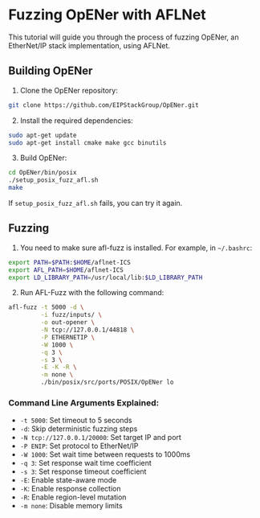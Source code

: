 # Fuzzing OpENer with AFLNet

This tutorial will guide you through the process of fuzzing OpENer, an EtherNet/IP stack implementation, using AFLNet.

## Building OpENer

1. Clone the OpENer repository:
```bash
git clone https://github.com/EIPStackGroup/OpENer.git
```

2. Install the required dependencies:
```bash
sudo apt-get update
sudo apt-get install cmake make gcc binutils
```

3. Build OpENer:
```bash
cd OpENer/bin/posix
./setup_posix_fuzz_afl.sh
make
```

If `setup_posix_fuzz_afl.sh` fails, you can try it again.

## Fuzzing

1. You need to make sure afl-fuzz is installed. For example, in `~/.bashrc`:

```bash
export PATH=$PATH:$HOME/aflnet-ICS
export AFL_PATH=$HOME/aflnet-ICS
export LD_LIBRARY_PATH=/usr/local/lib:$LD_LIBRARY_PATH
```

2. Run AFL-Fuzz with the following command:
```bash
afl-fuzz -t 5000 -d \
         -i fuzz/inputs/ \
         -o out-opener \
         -N tcp://127.0.0.1/44818 \
         -P ETHERNETIP \
         -W 1000 \
         -q 3 \
         -s 3 \
         -E -K -R \
         -m none \
         ./bin/posix/src/ports/POSIX/OpENer lo
```

### Command Line Arguments Explained:
- `-t 5000`: Set timeout to 5 seconds
- `-d`: Skip deterministic fuzzing steps
- `-N tcp://127.0.0.1/20000`: Set target IP and port
- `-P ENIP`: Set protocol to EtherNet/IP
- `-W 1000`: Set wait time between requests to 1000ms
- `-q 3`: Set response wait time coefficient
- `-s 3`: Set response timeout coefficient
- `-E`: Enable state-aware mode
- `-K`: Enable response collection
- `-R`: Enable region-level mutation
- `-m none`: Disable memory limits
